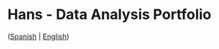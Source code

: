 # Hans - Data Analysis Portfolio 
([Spanish](https://github.com/HansAllTech/Hans_Data_Analysis_Portfolio/blob/main/Proyectos.md#tabla-de-contenido-es--en) | [English](https://github.com/HansAllTech/Hans_Data_Analysis_Portfolio/blob/main/Projects.md#table-of-content-es--en))                                                 
                                                                                                                                                                  
                                                                                  
                                                                                       
                                                           
                                          
                         
                                                
          
           
    
   
    
  
